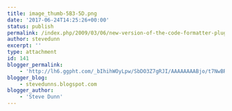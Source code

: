 ```yaml
---
title: image_thumb-5B3-5D.png
date: '2017-06-24T14:25:26+00:00'
status: publish
permalink: /index.php/2009/03/06/new-version-of-the-code-formatter-plugin/image_thumb-5b3-5d-png
author: stevedunn
excerpt: ''
type: attachment
id: 141
blogger_permalink:
    - 'http://lh6.ggpht.com/_bIhihWOyLpw/SbDO3Z7gRJI/AAAAAAAABjo/t7NwBR5pOmY/image_thumb%5B3%5D.png'
blogger_blog:
    - stevedunns.blogspot.com
blogger_author:
    - 'Steve Dunn'
---
```

<!DOCTYPE html PUBLIC "-//W3C//DTD HTML 4.0 Transitional//EN" "http://www.w3.org/TR/REC-html40/loose.dtd">
<?xml encoding="UTF-8">
